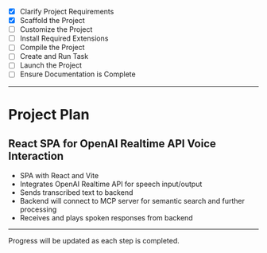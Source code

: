 - [x] Clarify Project Requirements
- [x] Scaffold the Project
- [ ] Customize the Project
- [ ] Install Required Extensions
- [ ] Compile the Project
- [ ] Create and Run Task
- [ ] Launch the Project
- [ ] Ensure Documentation is Complete

---

# Project Plan

## React SPA for OpenAI Realtime API Voice Interaction

- SPA with React and Vite
- Integrates OpenAI Realtime API for speech input/output
- Sends transcribed text to backend
- Backend will connect to MCP server for semantic search and further processing
- Receives and plays spoken responses from backend

---

Progress will be updated as each step is completed.
